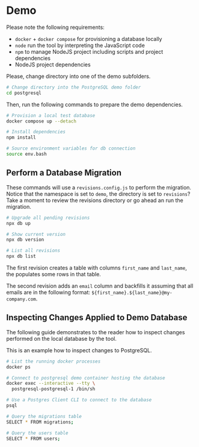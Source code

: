 # Demo

Please note the following requirements:
- `docker` + `docker compose` for provisioning a database locally
- `node` run the tool by interpreting the JavaScript code
- `npm` to manage NodeJS project including scripts and project dependencies
- NodeJS project dependencies

Please, change directory into one of the demo subfolders.

```bash
# Change directory into the PostgreSQL demo folder
cd postgresql
```

Then, run the following commands to prepare the demo dependencies.

```bash
# Provision a local test database
docker compose up --detach

# Install dependencies
npm install

# Source environment variables for db connection
source env.bash
```

## Perform a Database Migration

These commands will use a `revisions.config.js` to perform the migration.
Notice that the namespace is set to `demo`, the directory is set to `revisions`?
Take a moment to review the revisions directory or go ahead an run the migration.


```bash
# Upgrade all pending revisions
npx db up

# Show current version
npx db version

# List all revisions
npx db list
```

The first revision creates a table with columns `first_name` and `last_name`, the populates some rows in that table.

The second revision adds an `email` column and backfills it assuming that all emails are in the following format: `${first_name}.${last_name}@my-company.com`.

## Inspecting Changes Applied to Demo Database

The following guide demonstrates to the reader how to inspect changes performed on the local database by the tool.

This is an example how to inspect changes to PostgreSQL.

```bash
# List the running docker processes
docker ps

# Connect to postgresql demo container hosting the database
docker exec --interactive --tty \
  postgresql-postgresql-1 /bin/sh

# Use a Postgres Client CLI to connect to the database
psql

# Query the migrations table
SELECT * FROM migrations;

# Query the users table
SELECT * FROM users;
```

